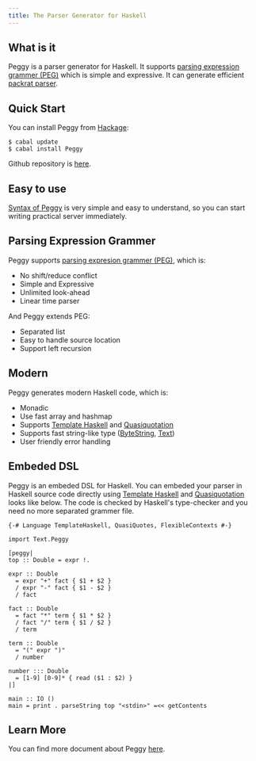 ```yaml
---
title: The Parser Generator for Haskell
---
```


<div class="row">

<div class="span5">

## What is it

Peggy is a parser generator for Haskell.
It supports [parsing expression grammer (PEG)][PEG]
which is simple and expressive.
It can generate efficient [packrat parser][PAC].

</div>

<div class="span4">

## Quick Start

You can install Peggy from [Hackage][HAC]:

    $ cabal update
    $ cabal install Peggy

Github repository is [here][REPO].

</div>

<div class="span5">

## Easy to use

[Syntax of Peggy](syntax.html) is very simple and easy to understand,
so you can start writing practical server immediately.

</div>

</div>

<div class="row">
<div class="span14">

## Parsing Expression Grammer

Peggy supports [parsing expresion grammer (PEG)][PEG], which is:

- No shift/reduce conflict
- Simple and Expressive
- Unlimited look-ahead
- Linear time parser

And Peggy extends PEG:

- Separated list
- Easy to handle source location
- Support left recursion

## Modern

Peggy generates modern Haskell code, which is:

- Monadic
- Use fast array and hashmap
- Supports [Template Haskell][TH] and [Quasiquotation][QQ]
- Supports fast string-like type ([ByteString][BS], [Text][TXT])
- User friendly error handling

## Embeded DSL

Peggy is an embeded DSL for Haskell.
You can embeded your parser in Haskell source code directly using [Template Haskell][TH] and [Quasiquotation][QQ] looks like below. The code is checked by Haskell's type-checker and you need no more separated grammer file.

    {-# Language TemplateHaskell, QuasiQuotes, FlexibleContexts #-}
    
    import Text.Peggy
    
    [peggy|
    top :: Double = expr !.
    
    expr :: Double
      = expr "+" fact { $1 + $2 }
      / expr "-" fact { $1 - $2 }
      / fact
    
    fact :: Double
      = fact "*" term { $1 * $2 }
      / fact "/" term { $1 / $2 }
      / term
    
    term :: Double
      = "(" expr ")"
      / number
    
    number ::: Double
      = [1-9] [0-9]* { read ($1 : $2) }
    |]

    main :: IO ()
    main = print . parseString top "<stdin>" =<< getContents

## Learn More

You can find more document about Peggy [here](reference.html).

</div>
</div>

[PEG]: http://en.wikipedia.org/wiki/Parsing_expression_grammar
[PAC]: http://pdos.csail.mit.edu/~baford/packrat/
[HAC]: http://hackage.haskell.org/package/peggy
[REPO]: https://github.com/tanakh/peggy
[TH]: http://www.haskell.org/haskellwiki/Template_Haskell
[QQ]: http://www.haskell.org/haskellwiki/Quasiquotation
[BS]: http://hackage.haskell.org/package/bytestring
[TXT]: http://hackage.haskell.org/package/text
